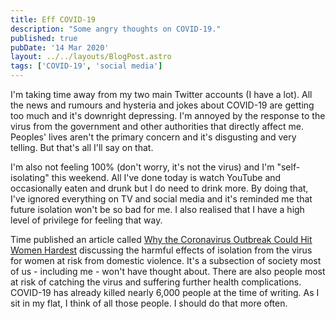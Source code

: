 ```yaml
---
title: Eff COVID-19
description: "Some angry thoughts on COVID-19."
published: true
pubDate: '14 Mar 2020'
layout: ../../layouts/BlogPost.astro
tags: ['COVID-19', 'social media']
---
```


I'm taking time away from my two main Twitter accounts (I have a lot). All the news and rumours and hysteria and jokes about COVID-19 are getting too much and it's downright depressing. I'm annoyed by the response to the virus from the government and other authorities that directly affect me. Peoples' lives aren't the primary concern and it's disgusting and very telling. But that's all I'll say on that.

I'm also not feeling 100% (don't worry, it's not the virus) and I'm "self-isolating" this weekend. All I've done today is watch YouTube and occasionally eaten and drunk but I do need to drink more. By doing that, I've ignored everything on TV and social media and it's reminded me that future isolation won't be so bad for me. I also realised that I have a high level of privilege for feeling that way.

Time published an article called [Why the Coronavirus Outbreak Could Hit Women Hardest](https://time.com/5801897/women-affected-covid-19/) discussing the harmful effects of isolation from the virus for women at risk from domestic violence. It's a subsection of society most of us - including me - won't have thought about. There are also people most at risk of catching the virus and suffering further health complications. COVID-19 has already killed nearly 6,000 people at the time of writing. As I sit in my flat, I think of all those people. I should do that more often.